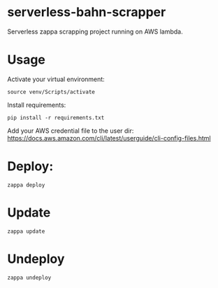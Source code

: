 # serverless-bahn-scrapper
Serverless zappa scrapping project running on AWS lambda.

# Usage

Activate your virtual environment:
```
source venv/Scripts/activate
```
Install requirements:
```
pip install -r requirements.txt
```

Add your AWS credential file to the user dir:
https://docs.aws.amazon.com/cli/latest/userguide/cli-config-files.html

# Deploy:
```
zappa deploy
```

# Update
```
zappa update
```

# Undeploy
```
zappa undeploy
```



